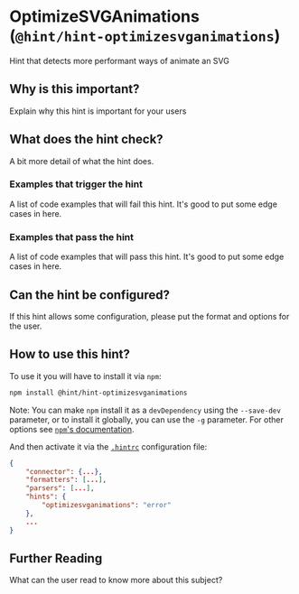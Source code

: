 # OptimizeSVGAnimations (`@hint/hint-optimizesvganimations`)

Hint that detects more performant ways of animate an SVG

## Why is this important?

Explain why this hint is important for your users

## What does the hint check?

A bit more detail of what the hint does.

### Examples that **trigger** the hint

A list of code examples that will fail this hint.
It's good to put some edge cases in here.

### Examples that **pass** the hint

A list of code examples that will pass this hint.
It's good to put some edge cases in here.

## Can the hint be configured?

If this hint allows some configuration, please put the format and
options for the user.

## How to use this hint?

To use it you will have to install it via `npm`:

```bash
npm install @hint/hint-optimizesvganimations
```

Note: You can make `npm` install it as a `devDependency` using the `--save-dev`
parameter, or to install it globally, you can use the `-g` parameter. For
other options see
[`npm`'s documentation](https://docs.npmjs.com/cli/install).

And then activate it via the [`.hintrc`][hintrc]
configuration file:

```json
{
    "connector": {...},
    "formatters": [...],
    "parsers": [...],
    "hints": {
        "optimizesvganimations": "error"
    },
    ...
}
```

## Further Reading

What can the user read to know more about this subject?

<!-- Link labels: -->

[hintrc]: https://webhint.io/docs/user-guide/configuring-webhint/summary/
